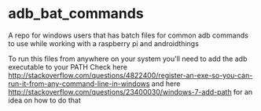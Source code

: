 # adb_bat_commands

A repo for windows users that has batch files for common adb commands to use while working with a raspberry pi and androidthings 

To run this files from anywhere on your system you'll need to add the adb executable to your PATH 
Check here
http://stackoverflow.com/questions/4822400/register-an-exe-so-you-can-run-it-from-any-command-line-in-windows
and here
http://stackoverflow.com/questions/23400030/windows-7-add-path
for an idea on how to do that
